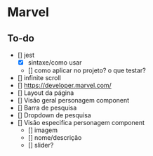# Marvel

## To-do

- [] jest
  - [x] sintaxe/como usar
  - [] como aplicar no projeto? o que testar?
- [] infinite scroll
- [] https://developer.marvel.com/
- [] Layout da página
- [] Visão geral personagem component
- [] Barra de pesquisa
- [] Dropdown de pesquisa
- [] Visão especifica personagem component
  - [] imagem
  - [] nome/descrição
  - [] slider?
